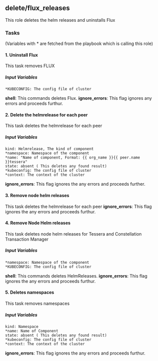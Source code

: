 [//]: # (##############################################################################################)
[//]: # (Copyright Accenture. All Rights Reserved.)
[//]: # (SPDX-License-Identifier: Apache-2.0)
[//]: # (##############################################################################################)

## delete/flux_releases
This role deletes the helm releases and uninstalls Flux

### Tasks
(Variables with * are fetched from the playbook which is calling this role)
#### 1. Uninstall Flux
This task removes FLUX
##### Input Variables
    *KUBECONFIG: The config file of cluster
**shell**: This commands deletes Flux.
**ignore_errors**: This flag ignores any errors and proceeds furthur.

#### 2. Delete the helmrelease for each peer
This task deletes the helmrelease for each peer
##### Input Variables
    kind: Helmrelease, The kind of component
    *namespace: Namespace of the component
    *name: "Name of component, Format: {{ org_name }}{{ peer.name }}tessera"
    state: absent ( This deletes any found result)
    *kubeconfig: The config file of cluster
    *context: The context of the cluster
**ignore_errors**: This flag ignores the any errors and proceeds further.

#### 3. Remove node helm releases
This task deletes the helmrelease for each peer
**ignore_errors**: This flag ignores the any errors and proceeds furthur.

#### 4. Remove Node Helm releases
This task deletes node helm releases for Tessera and Constellation Transaction Manager
##### Input Variables
    *namespace: Namespace of the component
    *KUBECONFIG: The config file of cluster
**shell**: This commands deletes HelmReleases.
**ignore_errors**: This flag ignores the any errors and proceeds furthur.

#### 5. Deletes namespaces
This task removes namespaces
##### Input Variables
    kind: Namespace
    *name: Name of Component
    state: absent ( This deletes any found result)
    *kubeconfig: The config file of cluster
    *context: The context of the cluster
**ignore_errors**: This flag ignores the any errors and proceeds furthur.